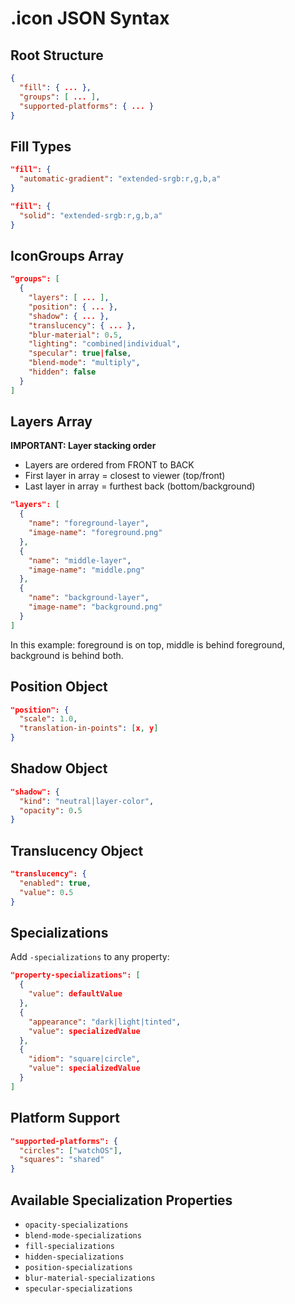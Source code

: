 # .icon JSON Syntax

## Root Structure
```json
{
  "fill": { ... },
  "groups": [ ... ],
  "supported-platforms": { ... }
}
```

## Fill Types
```json
"fill": {
  "automatic-gradient": "extended-srgb:r,g,b,a"
}
```
```json
"fill": {
  "solid": "extended-srgb:r,g,b,a"
}
```

## IconGroups Array
```json
"groups": [
  {
    "layers": [ ... ],
    "position": { ... },
    "shadow": { ... },
    "translucency": { ... },
    "blur-material": 0.5,
    "lighting": "combined|individual",
    "specular": true|false,
    "blend-mode": "multiply",
    "hidden": false
  }
]
```

## Layers Array
**IMPORTANT: Layer stacking order**
- Layers are ordered from FRONT to BACK
- First layer in array = closest to viewer (top/front)
- Last layer in array = furthest back (bottom/background)

```json
"layers": [
  {
    "name": "foreground-layer",
    "image-name": "foreground.png"
  },
  {
    "name": "middle-layer", 
    "image-name": "middle.png"
  },
  {
    "name": "background-layer",
    "image-name": "background.png"
  }
]
```
In this example: foreground is on top, middle is behind foreground, background is behind both.

## Position Object
```json
"position": {
  "scale": 1.0,
  "translation-in-points": [x, y]
}
```

## Shadow Object
```json
"shadow": {
  "kind": "neutral|layer-color",
  "opacity": 0.5
}
```

## Translucency Object
```json
"translucency": {
  "enabled": true,
  "value": 0.5
}
```

## Specializations
Add `-specializations` to any property:
```json
"property-specializations": [
  {
    "value": defaultValue
  },
  {
    "appearance": "dark|light|tinted",
    "value": specializedValue
  },
  {
    "idiom": "square|circle",
    "value": specializedValue
  }
]
```

## Platform Support
```json
"supported-platforms": {
  "circles": ["watchOS"],
  "squares": "shared"
}
```

## Available Specialization Properties
- `opacity-specializations`
- `blend-mode-specializations`
- `fill-specializations`
- `hidden-specializations`
- `position-specializations`
- `blur-material-specializations`
- `specular-specializations`
